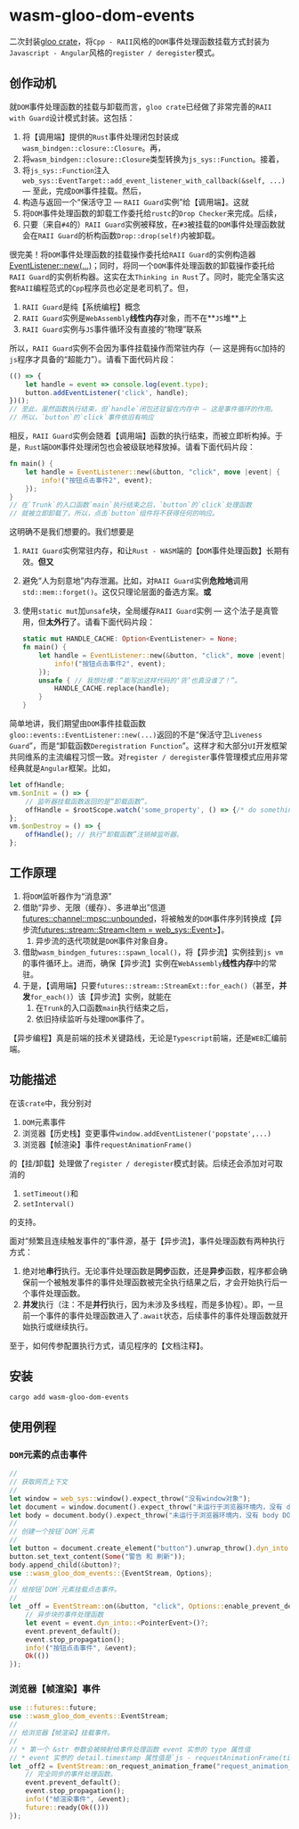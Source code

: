 # wasm-gloo-dom-events

二次封装[gloo crate](https://docs.rs/gloo/latest/gloo/index.html)，将`Cpp - RAII`风格的`DOM`事件处理函数挂载方式封装为`Javascript - Angular`风格的`register / deregister`模式。

## 创作动机

就`DOM`事件处理函数的挂载与卸载而言，`gloo crate`已经做了非常完善的`RAII with Guard`设计模式封装。这包括：

1. 将【调用端】提供的`Rust`事件处理闭包封装成`wasm_bindgen::closure::Closure`。再，
2. 将`wasm_bindgen::closure::Closure`类型转换为`js_sys::Function`。接着，
3. 将`js_sys::Function`注入`web_sys::EventTarget::add_event_listener_with_callback(&self, ...)` — 至此，完成`DOM`事件挂载。然后，
4. 构造与返回一个“保活守卫 — `RAII Guard`实例”给【调用端】。这就
5. 将`DOM`事件处理函数的卸载工作委托给`rustc`的`Drop Checker`来完成。后续，
6. 只要（来自`#4`的）`RAII Guard`实例被释放，在`#3`被挂载的`DOM`事件处理函数就会在`RAII Guard`的析构函数`Drop::drop(self)`内被卸载。

很完美！将`DOM`事件处理函数的挂载操作委托给`RAII Guard`的实例构造器[EventListener::new(...)](https://docs.rs/gloo/latest/gloo/events/struct.EventListener.html#method.new)；同时，将同一个`DOM`事件处理函数的卸载操作委托给`RAII Guard`的实例析构器。这实在太`Thinking in Rust`了。同时，能完全落实这套`RAII`编程范式的`Cpp`程序员也必定是老司机了。但，

1. `RAII Guard`是纯【系统编程】概念
2. `RAII Guard`实例是`WebAssembly`**线性内存**对象，而不在**`JS`堆**上
3. `RAII Guard`实例与`JS`事件循环没有直接的“物理”联系

所以，`RAII Guard`实例不会因为事件挂载操作而常驻内存（— 这是拥有`GC`加持的`js`程序才具备的“超能力”）。请看下面代码片段：

```javascript
(() => {
    let handle = event => console.log(event.type);
    button.addEventListener('click', handle);
})();
// 至此，虽然函数执行结束，但`handle`闭包还驻留在内存中 — 这是事件循环的作用。
// 所以，`button`的`click`事件依旧有响应
```

相反，`RAII Guard`实例会随着【调用端】函数的执行结束，而被立即析构掉。于是，`Rust`端`DOM`事件处理闭包也会被级联地释放掉。请看下面代码片段：

```rust
fn main() {
    let handle = EventListener::new(&button, "click", move |event| {
        info!("按钮点击事件2", event);
    });
}
// 在`Trunk`的入口函数`main`执行结束之后，`button`的`click`处理函数
// 就被立即卸载了。所以，点击`button`组件将不获得任何的响应。
```

这明确不是我们想要的。我们想要是

1. `RAII Guard`实例常驻内存，和让`Rust - WASM`端的【`DOM`事件处理函数】长期有效。**但又**
2. 避免“人为刻意地”内存泄漏。比如，对`RAII Guard`实例**危险地**调用`std::mem::forget()`。这仅只理论层面的备选方案。**或**
3. 使用`static mut`加`unsafe`块，全局缓存`RAII Guard`实例 — 这个法子是真管用，但**太外行**了。请看下面代码片段：

    ```rust
    static mut HANDLE_CACHE: Option<EventListener> = None;
    fn main() {
        let handle = EventListener::new(&button, "click", move |event| {
            info!("按钮点击事件2", event);
        });
        unsafe { // 我想吐槽：“能写出这样代码的‘货’也真没谁了！”。
            HANDLE_CACHE.replace(handle);
        }
    }
    ```

简单地讲，我们期望由`DOM`事件挂载函数`gloo::events::EventListener::new(...)`返回的不是“保活守卫`Liveness Guard`”，而是“卸载函数`Deregistration Function`”。这样才和大部分`UI`开发框架共同维系的主流编程习惯一致。对`register / deregister`事件管理模式应用非常经典就是`Angular`框架。比如，

```javascript
let offHandle;
vm.$onInit = () => {
    // 监听器挂载函数返回的是“卸载函数”。
    offHandle = $rootScope.watch('some_property', () => {/* do something */});
};
vm.$onDestroy = () => {
    offHandle(); // 执行“卸载函数”注销掉监听器。
};
```

## 工作原理

1. 将`DOM`监听器作为“消息源”
2. 借助“异步、无限（缓存）、多进单出”信道[futures::channel::mpsc::unbounded](https://docs.rs/futures/0.3.28/futures/channel/mpsc/fn.unbounded.html)，将被触发的`DOM`事件序列转换成【异步流[futures::stream::Stream<Item = web_sys::Event>](https://docs.rs/futures/0.3.28/futures/stream/trait.Stream.html)】。
   1. 异步流的迭代项就是`DOM`事件对象自身。
3. 借助`wasm_bindgen_futures::spawn_local()`，将【异步流】实例挂到`js vm`的事件循环上。进而，确保【异步流】实例在`WebAssembly`**线性内存**中的常驻。
4. 于是，【调用端】只要`futures::stream::StreamExt::for_each()`（甚至，**并发**`for_each()`）该【异步流】实例，就能在
   1. 在`Trunk`的入口函数`main`执行结束之后，
   2. 依旧持续监听与处理`DOM`事件了。

【异步编程】真是前端的技术关键路线，无论是`Typescript`前端，还是`WEB`汇编前端。

## 功能描述

在该`crate`中，我分别对

1. `DOM`元素事件
2. 浏览器【历史栈】变更事件`window.addEventListener('popstate',...)`
3. 浏览器【帧渲染】事件`requestAnimationFrame()`

的【挂/卸载】处理做了`register / deregister`模式封装。后续还会添加对可取消的

1. `setTimeout()`和
2. `setInterval()`

的支持。

面对“频繁且连续触发事件的”事件源，基于【异步流】，事件处理函数有两种执行方式：

1. 绝对地**串行**执行。无论事件处理函数是**同步**函数，还是**异步**函数，程序都会确保前一个被触发事件的事件处理函数被完全执行结果之后，才会开始执行后一个事件处理函数。
2. **并发**执行（注：不是**并行**执行，因为未涉及多线程，而是多协程）。即，一旦前一个事件的事件处理函数进入了`.await`状态，后续事件的事件处理函数就开始执行或继续执行。

至于，如何传参配置执行方式，请见程序的【文档注释】。

## 安装

```shell
cargo add wasm-gloo-dom-events
```

## 使用例程

### `DOM`元素的点击事件

```rust
//
// 获取网页上下文
//
let window = web_sys::window().expect_throw("没有window对象");
let document = window.document().expect_throw("未运行于浏览器环境内，没有 document 全局对象");
let body = document.body().expect_throw("未运行于浏览器环境内，没有 body DOM 结点")?;
//
// 创建一个按钮`DOM`元素
//
let button = document.create_element("button").unwrap_throw().dyn_into::<HtmlButtonElement>().unwrap_throw();
button.set_text_content(Some("警告 和 刷新"));
body.append_child(&button)?;
use ::wasm_gloo_dom_events::{EventStream, Options};
//
// 给按钮`DOM`元素挂载点击事件。
//
let _off = EventStream::on(&button, "click", Options::enable_prevent_default(true), |event| async move {
    // 异步块的事件处理函数
    let event = event.dyn_into::<PointerEvent>()?;
    event.prevent_default();
    event.stop_propagation();
    info!("按钮点击事件", &event);
    Ok(())
});
```

### 浏览器【帧渲染】事件

```rust
use ::futures::future;
use ::wasm_gloo_dom_events::EventStream;
//
// 给浏览器【帧渲染】挂载事件。
//
// * 第一个 &str 参数会被映射给事件处理函数 event 实参的 type 属性值
// * event 实参的 detail.timestamp 属性值是`js - requestAnimationFrame(timestamp => {...})`中的`timestamp`回调函数实参值。
let _off2 = EventStream::on_request_animation_frame("request_animation_frame", true, |event| {
    // 完全同步的事件处理函数。
    event.prevent_default();
    event.stop_propagation();
    info!("帧渲染事件", &event);
    future::ready(Ok(()))
});
```

